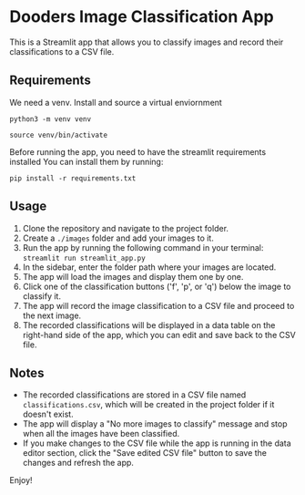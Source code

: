 # Dooders Image Classification App

This is a Streamlit app that allows you to classify images and record their classifications to a CSV file.

## Requirements

We need a venv. Install and source a virtual enviornment  

`python3 -m venv venv`
  
`source venv/bin/activate`

Before running the app, you need to have the streamlit requirements installed
You can install them by running:  

`pip install -r requirements.txt`

## Usage

1. Clone the repository and navigate to the project folder.
2. Create a `./images` folder and add your images to it. 
3. Run the app by running the following command in your terminal:
   `streamlit run streamlit_app.py`
4. In the sidebar, enter the folder path where your images are located.
5. The app will load the images and display them one by one.
6. Click one of the classification buttons ('f', 'p', or 'q') below the image to classify it.
7. The app will record the image classification to a CSV file and proceed to the next image.
8. The recorded classifications will be displayed in a data table on the right-hand side of the app, which you can edit and save back to the CSV file.

## Notes

- The recorded classifications are stored in a CSV file named `classifications.csv`, which will be created in the project folder if it doesn't exist.
- The app will display a "No more images to classify" message and stop when all the images have been classified.
- If you make changes to the CSV file while the app is running in the data editor section, click the "Save edited CSV file" button to save the changes and refresh the app.

Enjoy!
